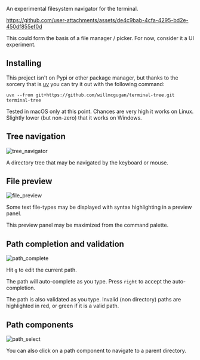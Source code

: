 
An experimental filesystem navigator for the terminal.



https://github.com/user-attachments/assets/de4c9bab-4cfa-4295-bd2e-450df855ef0d

This could form the basis of a file manager / picker.
For now, consider it a UI experiment.

## Installing

This project isn't on Pypi or other package manager, but thanks to the sorcery that is [uv](https://docs.astral.sh/uv/guides/tools/) you can try it out with the following command:

```
uvx --from git+https://github.com/willmcgugan/terminal-tree.git terminal-tree
```

Tested in macOS only at this point. Chances are very high it works on Linux. Slightly lower (but non-zero) that it works on Windows.

## Tree navigation

![tree_navigator](https://github.com/user-attachments/assets/52705568-4d1b-47e5-9d5b-d7bfe8ad509e)

A directory tree that may be navigated by the keyboard or mouse.

## File preview

![file_preview](https://github.com/user-attachments/assets/79d2d351-abca-45f6-82b2-5c7a82fef316)

Some text file-types may be displayed with syntax highlighting in a preview panel.

This preview panel may be maximized from the command palette.

## Path completion and validation

![path_complete](https://github.com/user-attachments/assets/6ae4a414-9b4d-4b5d-812a-fdb8ddf3381c)

Hit `g` to edit the current path.

The path will auto-complete as you type. Press `right` to accept the auto-completion.

The path is also validated as you type. Invalid (non directory) paths are highlighted in red, or green if it is a valid path.

## Path components

![path_select](https://github.com/user-attachments/assets/6310badf-a5ba-43fc-a8fd-97cce69ad161)


You can also click on a path component to navigate to a parent directory.
